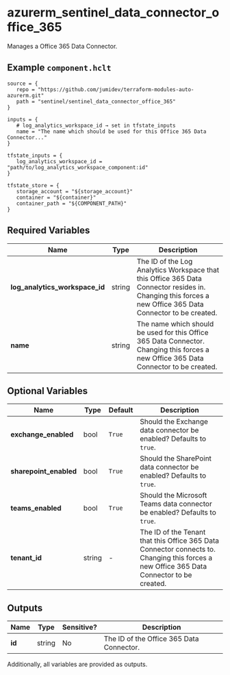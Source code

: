 # azurerm_sentinel_data_connector_office_365

Manages a Office 365 Data Connector.

## Example `component.hclt`

```hcl
source = {
   repo = "https://github.com/jumidev/terraform-modules-auto-azurerm.git"   
   path = "sentinel/sentinel_data_connector_office_365"   
}

inputs = {
   # log_analytics_workspace_id → set in tfstate_inputs
   name = "The name which should be used for this Office 365 Data Connector..."   
}

tfstate_inputs = {
   log_analytics_workspace_id = "path/to/log_analytics_workspace_component:id"   
}

tfstate_store = {
   storage_account = "${storage_account}"   
   container = "${container}"   
   container_path = "${COMPONENT_PATH}"   
}

```

## Required Variables

| Name | Type |  Description |
| ---- | --------- |  ----------- |
| **log_analytics_workspace_id** | string |  The ID of the Log Analytics Workspace that this Office 365 Data Connector resides in. Changing this forces a new Office 365 Data Connector to be created. | 
| **name** | string |  The name which should be used for this Office 365 Data Connector. Changing this forces a new Office 365 Data Connector to be created. | 

## Optional Variables

| Name | Type |  Default  |  Description |
| ---- | --------- |  ----------- | ----------- |
| **exchange_enabled** | bool |  `True`  |  Should the Exchange data connector be enabled? Defaults to `true`. | 
| **sharepoint_enabled** | bool |  `True`  |  Should the SharePoint data connector be enabled? Defaults to `true`. | 
| **teams_enabled** | bool |  `True`  |  Should the Microsoft Teams data connector be enabled? Defaults to `true`. | 
| **tenant_id** | string |  -  |  The ID of the Tenant that this Office 365 Data Connector connects to. Changing this forces a new Office 365 Data Connector to be created. | 



## Outputs

| Name | Type | Sensitive? | Description |
| ---- | ---- | --------- | --------- |
| **id** | string | No  | The ID of the Office 365 Data Connector. | 

Additionally, all variables are provided as outputs.
